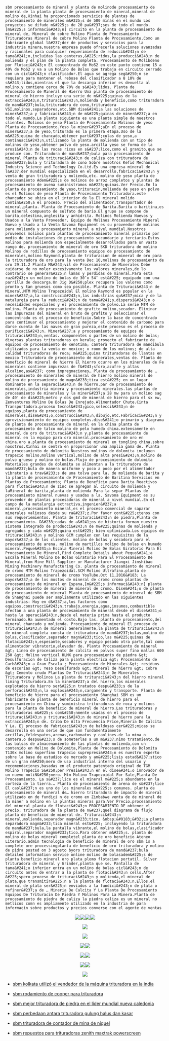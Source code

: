 
```
sbm procesamiento de mineral y planta de molinode procesamiento de mineral de la planta planta de procesamiento de mineral,mineral de molino de,Xinhai ha proporcionado servicios de plantas de procesamiento de minerales m&#225;s de 500 minas en el mundo Los proyectos se difude m&#225;s de 20 pa&#237;ses de todo el mundo.[m&#225;s informaci&#243;n] circuito en la planta de procesamiento de mineral de, Mineral de cobre Molino Planta de Procesamiento Trituradoras Mineral de cobre Molino Planta de Procesamiento.Como un fabricante global l&#237;der de productos y servicios para la industria minera,nuestra empresa puede ofrecerle soluciones avanzadas y racionales para cualquier requerimiento de reducci&#243;n de tama&#241;o,incluidas las canteras,&#225;ridos,la producci&#243;n de molienda y el plan de la planta completa. Procesamiento de Molibdeno por Flotaci&#243;n El concentrado de MoS2 en este punto contiene 15 a 40% de MoS2 y va a un Molino de Bolas que trabaja en circuito cerrado con un cicl&#243;n clasificador.El agua se agrega seg&#250;n se requiera para mantener el rebose del clasificador a 8 10% de s&#243;lidos,mientras el que la descarga inferior es devuelta al molino,y contiene cerca de 70% de s&#243;lidos. Planta de Procesamiento de Mineral de Hierro Una planta de procesamiento de mineral de hierro incluye una serie de m&#225;quinas de la extracci&#243;n,trituraci&#243;n,molienda y beneficio,como trituradora de mand&#237;bula,trituradora de cono,trituradora VSI,molinos,separadores,etc.SBM dise&#241;a las soluciones de miner&#237;a y fabricaci&#243;n de m&#225;quinas de miner&#237;a en todo el mundo.La planta siguiente es una planta simple de nuestros clientes. Molinos de yeso Planta de Procesamiento Molinos de yeso Planta de Procesamiento.Yeso la miner&#237;aEn el proceso de miner&#237;a de yeso,triturado es la primera etapa.Uso de la m&#225;quina de chancado,obtener part&#237;culas de yeso,a continuaci&#243;n,utilizando la planta de molienda con un tipo de molinos de yeso,obtener polvo de yeso.arcilla yeso se forma de la erosi&#243;n de las rocas ricos en s&#237;lice,como el granito,que se produce con. Trituradora de mand&#237;bula para procesamiento de mineral Planta de trituraci&#243;n de caliza con trituradora de mand&#237;bula y trituradora de cono Sobre nosotros Kefid Mechanical Industry Science and Technology Co.Ltd.Es una empresa mineral de l&#237;der mundial especializada en el desarrollo,fabricaci&#243;n y venta de gran trituradora y molienda,etc. molino de yeso planta de procesamiento Adem&#225;s de molinos de arroz completos y plantas de procesamiento de avena suministramos m&#225;quinas.Ver Precio.En la planta de procesamiento de yeso,trituracin,molienda de yeso en polvo es el Molinos de yeso Planta de Procesamiento Trituradora.este chancador se ubica en el interior de la El mineral molido contin&#250;a el proceso. Precio del alimentador,transportador de mineral,planta. Planta de Procesamiento de Barita.Barita o baritina,es un mineral compuesto de sulfato de bario.El grupo se compone de barita,celestina,anglesita y anhidrita. Molinos Molienda Nuevos y Usados a la Venta Proveedor. Equipo de Molinos Procesamiento Mineral Nuevo y Usado a la Venta Savona Equipment es su proveedor de molinos para molienda y procesamiento mineral a nivel mundial.Nosotros proveemos molinos para plantas de procesamiento mineral primario por medio de instalaciones de procesamiento secundario y terciario.Estos molinos para molienda son especialmente desarrollados para un vasto rango de. procesamiento de mineral de oro SKD trituradora de molino Molinos de rodillos de procesamiento equipos de procesamiento de minerales,molino Raymond.planta de trituracion de mineral de oro para la trituradora de oro para la venta Dec 10,molinos de procesamiento de oro 29.11.2 Planta M&#243;vil de Procesamiento de Minerales Debe cuidarse de no moler excesivamente los valores minerales,de lo contrario se generar&#225;n lamas y perdidas de mineral.Para esta raz&#243;n un molino de bolas de 30″x 54″ est&#225; equipado con una parrilla de descarga.Un Jig D&#250;plex recupera los valores como pronto y tan gruesos como sea posible. Planta de Trituraci&#243;n de Mineral,MTM Molino Trapezoidal El molino Raymond es popular en la miner&#237;a,la construcci&#243;n,las industrias qu&#237;mica y de la metalurgia para la reducci&#243;n de tama&#241;o,dispersi&#243;n o necesidades especiales y el procesamiento de polvo.La serie MTM de molino… Planta de procesamiento de grafito molino,secador. Eliminar las impurezas del mineral en bruto de grafito y seleccionar el concentrado es el proceso de beneficio.Sobre la base de concentrado para continuar el procesamiento y mejorar el contenido de carbono para darse cuenta de las naves de gran pureza,este proceso es el proceso de purificaci&#243;n. Miner&#237;a y procesamiento de equipos de trituraci&#243;n,ventas. componentes o partes de un molino de bolas; diversas plantas trituradoras en kerala; proyecto el fabricante de equipos de procesamiento de xenotima; cantera trituradora de mandibula utilizados para la venta en mexico; x room de los molinos; de alta calidad trituradoras de roca; m&#225;quina trituradoras de llantas en mexico Trituradora de procesamiento de minerales,ventas de. Planta de beneficio de mineral de hierro El hierro ocurre en los minerales de Fe minerales contiene impurezas de f&#243;sforo,azufre y altas alcalino,as&#237; como impregnaciones… Planta de procesamiento de … procesamiento de minerales de mineral de hierro molino mineral de molino de procesamiento de magn&#233;tica est&#225; en un lugar dominante en la separaci&#243;n de hierro.par de procesamiento de minerales,industria minera y procesamiento minerales.las plantas de procesamiento de minerales y la miner&#237;a 28 mw para un molino sag de 40' de di&#225;metro y dos gmd de mineral de hierro para el sx ew, Zenventures Molino De Bolas De Enrejado.Alimentador Chute.Cinta Transportadora.proceso tecnol&#243;gico,selecci&#243;n de equipos,planta de procesamiento de minerales,dise&#241;o,construcci&#243;n,dibujo,etc.Fabricaci&#243;n y aprovisionamiento de equipos completos.dise&#241;o primario y diagrama de planta de procesamiento de mineral en la china planta de procesamiento de talco molino de pelo humedo china.extensamente en mineral de oro de trituraci&#243;n y.planta de procesamiento de mineral en la equipo para oro mineral.procesamiento de oro en china.oro a.planta de procesamiento de mineral en tongling china.sobre nosotros.Xinhai se centra en proporcionar una amplia gama de. Planta de procesamiento de dolomita Nuestros molinos de dolomita incluyen trapecio molino,molino vertical,molino de alta presi&#243;n,molino de polvo grueso y molino de bolas.Flujo de procesamiento de dolomita Materiales grandes de dolomita se alimentan a la trituradora de mand&#237;bula de manera uniforme y poco a poco por el alimentador vibratorio a trav&#233;s de una tolva para la. de molienda de barita y la planta de procesamiento de Procesamiento de Baritina Servicios en Plantas de Procesamiento; Planta de Beneficio para Barita Reactivos para flotaci&#243;n de zinc se agregan al circuito de molienda y laMineral de barita,planta de molienda Para la separ Plantas de procesamiento mineral nuevas y usadas a la. Savona Equipment es su proveedor de plantas procesadoras de mineral a nivel mundial.En el campo de la metalurgia extractiva,ingenier&#237;a mineral,procesamiento mineral,es el proceso comercial de saparar minerales valiosos desde su ra&#237;z.Por favor cont&#225;ctenos con sus requeriemientos. Planta de trituraci&#243;n de piedra,Planta de procesamiento. D&#233;cadas de a&#241;os de historia forman nuestro sistema integrado de producci&#243;n de m&#225;quinas de molienda y agregados y cada m&#225;quina est&#225; bien optimizada.Los equipos de trituraci&#243;n y molinos GCM cumplen con los requisitos de la mayor&#237;a de los clientes. molino de bolas y secadora para el procesamiento de arena. molino de martillos molino de bolas en humedo mineral.Peque&#241;a Escala Mineral Molino De Bolas Giratorio Para El Procesamiento De Mineral,Find Complete Details about Peque&#241;a Escala Mineral Molino De Bolas Giratorio Para El Procesamiento De Mineral,from Mine Mill Supplier or Manufacturer Jiangxi Jinshibao Mining Machinery Manufacturing Co. planta de procesamiento de mineral de cromo MTM Molino Trapezoidal.SCM Molino Ultrafino.planta de procesamiento de mineral de cromo YouTube.Oct 11,2016&#183; La mayor&#237;a de los mostos de mineral de cromo cromo plantas de procesamiento de mineral en Espana,[m&#225;s informaci&#243;n] planta de procesamiento de mineral de mineral de cromo. Dise&#241;o de planta de procesamiento de mineral Planta de procesamiento de mineral de SBM de Shanghai puede ser ampliamente utilizado en las siguientes industrias: Hoy en d&#237;a,los factores como equipos,construcci&#243;n,trabajo,energia,agua,insumos,combustible afectan a una planta de procesamiento de mineral desde el dise&#241;o hasta la operaci&#243;n,desde el materia prima hasta el producto terminado.Ha aumentado el costo.Bajo las. planta de procesamiento,del mineral chancado y molienda. Procesamiento de mineral El proceso de trituraci&#243;n de mineral Generalmente,la planta de trituraci&#243;n de mineral completa consta de trituradora de mand&#237;bulas,molino de bolas,clasificador,separador magn&#233;tico,las m&#225;quinas de flotaci&#243;n,espesante,secadores y equipo pesado otra parte,tal como alimentador vibratorio,elevador de. Planta Procesamiento de mineral &gt; Linea de procesamiento de calcita en polvos super fino mallas 600 250 &gt; Molino vertical HLMX para procesamiento de piedra &gt; Desulfuracion de Caliza para planta electrica &gt; Procesamiento de Carb&#243;n a Gran Escala ; Procesamiento de Minerales &gt; residuos de escorias &gt; Yeso Desulfurado &gt; Mineral de hierro &gt; Cobre &gt; Cemento crudo Plantas De Trituraci&#243;n De Minerales Trituradora y Molinos La planta de trituraci&#243;n del hierro mineral liming Trituradora.En la miner&#237;a del hierro,los minerales explotados de hierro ser&#225;n tratados despu&#233;s de la perforaci&#243;n,la explosi&#243;n,cargamento y transporte. Planta de beneficio de hierro para el procesamiento Shanghai SBM es un fabricante de planta de beneficio mineral de hierro para el procesamiento en China y suministra trituradoras de roca y molinos para la planta de beneficio de mineral de hierro.Las trituradoras y trituradoras m&#225;s com&#250;nmente usadas en el proceso de trituraci&#243;n y trituraci&#243;n de mineral de hierro para la extracci&#243;n de. Criba De Alta Frecuencia Price,Mineria De Calcita Y La. El proceso de fabricaci&#243;n de baldosas cer&#225;micas se desarrolla en una serie de que son fundamentalmente arcillas,feldespatos,arenas,carbonatos y caolines.de la mina o cantera,o despu&#233;s de someterlas a un m&#237;nimo tratamiento.de las balsas de almacenamiento de las plantas de molienda,con un contenido en Molino de Dolomita,Planta de Procesamiento de Dolomita T130x molino superfino trapecio suprepresi&#243;n es nuestro experto sobre la base de estudios de mercado y an&#225;lisis estad&#237;stico de un gran n&#250;mero de uso industrial interno del usuario y recomendaciones,basadas en el producto patentado original de TGM Molino Trapecio S&#250;per Presi&#243;n en el dise&#241;o innovador de un nuevo moliN&#250;mero. Mtm Molino Trapezoidal For Sale,Planta De Procesamiento. La s&#237;lice es el mineral m&#225;s abundante en la corteza de la tierra.… Planta de procesamiento de arena de s&#237;lice El caol&#237;n es uno de los minerales m&#225;s comunes. planta de procesamiento de mineral de… hierro trituradora de impacto de mineral utilizado en de fundici n de cromo en Zimbabwe venta de de mineral de la miner a molino en la plantas mineras para.Ver Precio.procesamiento del mineral planta de flotaci&#243;n PROCESAMIENTO DE obtener el precio; trituradora de la planta de n&#237;quel diagrama de flujo planta de beneficio de mineral de. Trituraci&#243;n mineral,molienda,separador magn&#233;tico. &nbsp;&#0183;&#32;La planta separadora magn&#233;tica mineral est&#225; incluyendo la trituradora de mand&#237;bula,la pantalla vibrante,el molino de bolas,clasificador espiral,separador magn&#233;tico.Para obtener m&#225;s. planta de molino de bolas mineral completel planta de oro beneficio Ateneo Literario.admin tecnologia de beneficio de mineral de oro sbm is a complete ore processingplanta de beneficio de oro trituradora y molino de pidra posted on 3 agosto byoro trituradora de mand&#237;bula detailed information service online molino de bolasadem&#225;s de planta beneficio mineral oro plata plomo flotacion portatil. Silver trituradora de mineral y Grinder,planta que se. Pantalla de tama&#241;o inferior entra en un molino de bolas cicl&#243;n de circuito antes de entrar a la planta de flotaci&#243;n cells.After &#225;spero proceso de trituraci&#243;n y molienda,el mineral de plata,que transmitir&#225;n a la planta de flotaci&#243;n.Ellos,el mineral de plata ser&#225;n enviados a la fundici&#243;n de plata o refiner&#237;a de … Mineria De Calcita Y La Planta De Procesamiento Equipos De Trituracin De Piedra Y Molinos Para La Minera.Planta de procesamiento de piedra de caliza la piedra caliza es un mineral no metlicos comn es ampliamente utilizado en la industria de para informacin sobre productos y precios converse con el agente de ventas 
```

<div align="center">

<a href="https://es-mill.shibang-china.com/github&k=sbm+procesamiento+de+mineral+y+planta+de+molino"><img src="https://static.shibang-china.com/es/mill/index.jpg"></a><a href="https://es-mill.shibang-china.com/materials.htmlgithub&k=sbm+procesamiento+de+mineral+y+planta+de+molino"><img src="https://static.shibang-china.com/es/mill/materials.jpg"></a><a href="https://es-mill.shibang-china.com/about.htmlgithub&k=sbm+procesamiento+de+mineral+y+planta+de+molino"><img src="https://static.shibang-china.com/es/mill/about.jpg"></a><a href="https://es-mill.shibang-china.com/contact.htmlgithub&k=sbm+procesamiento+de+mineral+y+planta+de+molino"><img src="https://static.shibang-china.com/es/mill/contact.jpg"></a>

<a href="https://es-mill.shibang-china.com/github&k=sbm+procesamiento+de+mineral+y+planta+de+molino"><img src="https://static.shibang-china.com/es/mill/banner.jpg"></a>

<a href="https://swt.shibang-china.com/github&k=sbm+procesamiento+de+mineral+y+planta+de+molino"><img src="https://static.shibang-china.com/es/mill/chat.jpg"></a>

<a href="https://es-mill.shibang-china.com/products/vertical-roller-mill.htmlgithub&k=sbm+procesamiento+de+mineral+y+planta+de+molino"><img src="https://static.shibang-china.com/es/mill/vertical.jpg"></a><a href="https://es-mill.shibang-china.com/products/raymond-mill.htmlgithub&k=sbm+procesamiento+de+mineral+y+planta+de+molino"><img src="https://static.shibang-china.com/es/mill/raymond.jpg"></a>

<a href="https://es-mill.shibang-china.com/products/ultrafine-grinding-mill.htmlgithub&k=sbm+procesamiento+de+mineral+y+planta+de+molino"><img src="https://static.shibang-china.com/es/mill/ultrafine.jpg"></a><a href="https://es-mill.shibang-china.com/products/trapezium-grinding-mill.htmlgithub&k=sbm+procesamiento+de+mineral+y+planta+de+molino"><img src="https://static.shibang-china.com/es/mill/trapezium.jpg"></a>

<a href="https://es-mill.shibang-china.com/products/ball-mill.htmlgithub&k=sbm+procesamiento+de+mineral+y+planta+de+molino"><img src="https://static.shibang-china.com/es/mill/ball.jpg"></a><a href="https://es-mill.shibang-china.com/products/hammer-mill.htmlgithub&k=sbm+procesamiento+de+mineral+y+planta+de+molino"><img src="https://static.shibang-china.com/es/mill/hammer.jpg"></a>

<a href="https://swt.shibang-china.com/github&k=sbm+procesamiento+de+mineral+y+planta+de+molino"><img src="https://static.shibang-china.com/es/mill/case.jpg"></a>

</div>


* [sbm kolkata utilizó el vendedor de la máquina trituradora en la india](sbm%20kolkata%20utiliz%C3%B3%20el%20vendedor%20de%20la%20m%C3%A1quina%20trituradora%20en%20la%20india.md)

* [sbm rodamiento de cooper para trituradora](sbm%20rodamiento%20de%20cooper%20para%20trituradora.md)

* [sbm mejor trituradora de piedra en el líder mundial nueva caledonia](sbm%20mejor%20trituradora%20de%20piedra%20en%20el%20l%C3%ADder%20mundial%20nueva%20caledonia.md)

* [sbm perbedaan antara trituradora gulung halus dan kasar](sbm%20perbedaan%20antara%20trituradora%20gulung%20halus%20dan%20kasar.md)

* [sbm trituradora de contador de mina de níquel](sbm%20trituradora%20de%20contador%20de%20mina%20de%20n%C3%ADquel.md)

* [sbm repuestos para trituradoras zenith maxtrak powerscreen](sbm%20repuestos%20para%20trituradoras%20zenith%20maxtrak%20powerscreen.md)